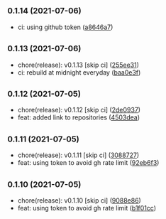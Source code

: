 ## <small>0.1.14 (2021-07-06)</small>

* ci: using github token ([a8646a7](https://github.com/simonecorsi/simonecorsi.dev/commit/a8646a7))



## <small>0.1.13 (2021-07-06)</small>

* chore(release): v0.1.13 [skip ci] ([255ee31](https://github.com/simonecorsi/simonecorsi.dev/commit/255ee31))
* ci: rebuild at midnight everyday ([baa0e3f](https://github.com/simonecorsi/simonecorsi.dev/commit/baa0e3f))



## <small>0.1.12 (2021-07-05)</small>

* chore(release): v0.1.12 [skip ci] ([2de0937](https://github.com/simonecorsi/simonecorsi.dev/commit/2de0937))
* feat: added link to repositories ([4503dea](https://github.com/simonecorsi/simonecorsi.dev/commit/4503dea))



## <small>0.1.11 (2021-07-05)</small>

* chore(release): v0.1.11 [skip ci] ([3088727](https://github.com/simonecorsi/simonecorsi.dev/commit/3088727))
* feat: using token to avoid gh rate limit ([92eb6f3](https://github.com/simonecorsi/simonecorsi.dev/commit/92eb6f3))



## <small>0.1.10 (2021-07-05)</small>

* chore(release): v0.1.10 [skip ci] ([9088e86](https://github.com/simonecorsi/simonecorsi.dev/commit/9088e86))
* feat: using token to avoid gh rate limit ([b1f01cc](https://github.com/simonecorsi/simonecorsi.dev/commit/b1f01cc))



